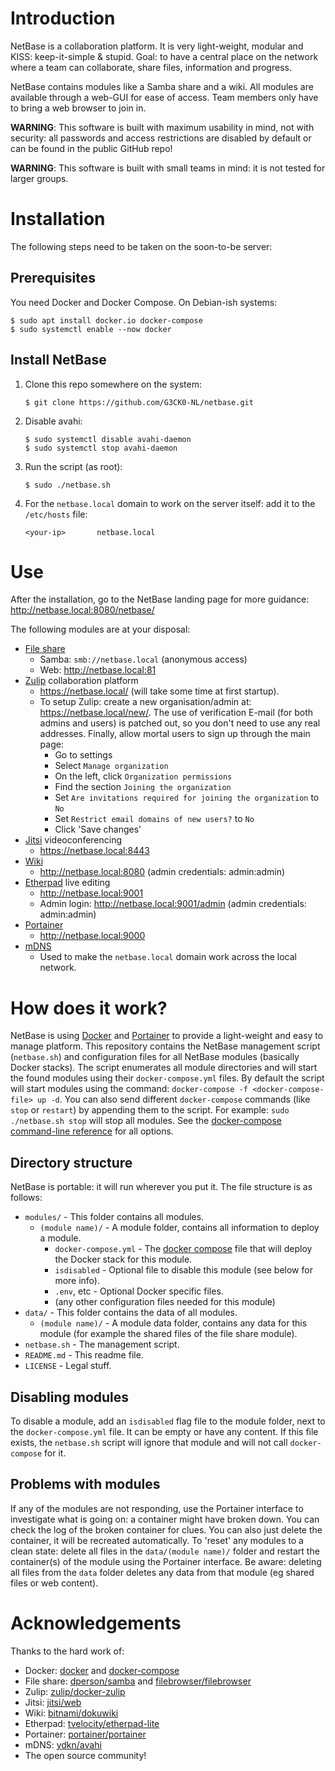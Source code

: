 # Introduction

NetBase is a collaboration platform. It is very light-weight, modular and KISS: keep-it-simple & stupid.
Goal: to have a central place on the network where a team can collaborate, share files, information and progress.

NetBase contains modules like a Samba share and a wiki. All modules are available through a web-GUI for ease of access.
Team members only have to bring a web browser to join in.

**WARNING**: This software is built with maximum usability in mind, not with security: all passwords and access restrictions are disabled by default or can be found in the public GitHub repo!

**WARNING**: This software is built with small teams in mind: it is not tested for larger groups.

# Installation

The following steps need to be taken on the soon-to-be server:

## Prerequisites

You need Docker and Docker Compose. On Debian-ish systems:

```shell
$ sudo apt install docker.io docker-compose
$ sudo systemctl enable --now docker
```

## Install NetBase

1. Clone this repo somewhere on the system:

    ```shell
    $ git clone https://github.com/G3CK0-NL/netbase.git
    ```

2. Disable avahi:

    ```shell
    $ sudo systemctl disable avahi-daemon
    $ sudo systemctl stop avahi-daemon
    ```

3. Run the script (as root):

    ```shell
    $ sudo ./netbase.sh
    ```

4. For the `netbase.local` domain to work on the server itself: add it to the `/etc/hosts` file:

    ```text
    <your-ip>       netbase.local
    ```

# Use

After the installation, go to the NetBase landing page for more guidance:  
<http://netbase.local:8080/netbase/>

The following modules are at your disposal:

* [File share](https://en.wikipedia.org/wiki/Samba_(software))
  * Samba: `smb://netbase.local` (anonymous access)
  * Web: <http://netbase.local:81>
* [Zulip](https://zulip.com/) collaboration platform
  * <https://netbase.local/> (will take some time at first startup).
  * To setup Zulip: create a new organisation/admin at: <https://netbase.local/new/>.
    The use of verification E-mail (for both admins and users) is patched out, so you don't need to use any real addresses.
    Finally, allow mortal users to sign up through the main page:
    * Go to settings
    * Select `Manage organization`
    * On the left, click `Organization permissions`
    * Find the section `Joining the organization`
    * Set `Are invitations required for joining the organization` to `No`
    * Set `Restrict email domains of new users?` to `No`
    * Click 'Save changes'
* [Jitsi](https://meet.jit.si/) videoconferencing
  * <https://netbase.local:8443>
* [Wiki](https://www.dokuwiki.org/)
  * <http://netbase.local:8080> (admin credentials: admin:admin)
* [Etherpad](https://etherpad.org/) live editing
  * <http://netbase.local:9001>
  * Admin login: <http://netbase.local:9001/admin> (admin credentials: admin:admin)
* [Portainer](https://www.portainer.io/)
  * <http://netbase.local:9000>
* [mDNS](https://en.wikipedia.org/wiki/Zero-configuration_networking#DNS-based_service_discovery)
  * Used to make the `netbase.local` domain work across the local network.

# How does it work?

NetBase is using [Docker](https://www.docker.com) and [Portainer](https://portainer.io/) to provide a light-weight and easy to manage platform.
This repository contains the NetBase management script (`netbase.sh`) and configuration files for all NetBase modules (basically Docker stacks).
The script enumerates all module directories and will start the found modules using their `docker-compose.yml` files.
By default the script will start modules using the command: `docker-compose -f <docker-compose-file> up -d`.
You can also send different `docker-compose` commands (like `stop` or `restart`) by appending them to the script.
For example: `sudo ./netbase.sh stop` will stop all modules. See the [docker-compose command-line reference](https://docs.docker.com/compose/reference/) for all options.

## Directory structure

NetBase is portable: it will run wherever you put it. The file structure is as follows:

* `modules/` - This folder contains all modules.
  * `(module name)/` - A module folder, contains all information to deploy a module.
    * `docker-compose.yml` - The [docker compose](https://docs.docker.com/compose) file that will deploy the Docker stack for this module.
    * `isdisabled` - Optional file to disable this module (see below for more info).
    * `.env`, etc - Optional Docker specific files.
    * (any other configuration files needed for this module)
* `data/` - This folder contains the data of all modules.
  * `(module name)/` - A module data folder, contains any data for this module (for example the shared files of the file share module).
* `netbase.sh` - The management script.
* `README.md` - This readme file.
* `LICENSE` - Legal stuff.

## Disabling modules

To disable a module, add an `isdisabled` flag file to the module folder, next to the `docker-compose.yml` file. It can be empty or have any content.
If this file exists, the `netbase.sh` script will ignore that module and will not call `docker-compose` for it.

## Problems with modules

If any of the modules are not responding, use the Portainer interface to investigate what is going on: a container might have broken down. You can check the log of the broken container for clues. You can also just delete the container, it will be recreated automatically.
To 'reset' any modules to a clean state: delete all files in the `data/(module name)/` folder and restart the container(s) of the module using the Portainer interface. Be aware: deleting all files from the `data` folder deletes any data from that module (eg shared files or web content).

# Acknowledgements

Thanks to the hard work of:

* Docker: [docker](https://www.docker.com) and [docker-compose](https://docs.docker.com/compose)
* File share: [dperson/samba](https://hub.docker.com/r/dperson/samba) and [filebrowser/filebrowser](https://hub.docker.com/r/filebrowser/filebrowser)
* Zulip: [zulip/docker-zulip](https://hub.docker.com/r/zulip/docker-zulip)
* Jitsi: [jitsi/web](https://hub.docker.com/r/jitsi/web)
* Wiki: [bitnami/dokuwiki](https://hub.docker.com/r/bitnami/dokuwiki)
* Etherpad: [tvelocity/etherpad-lite](https://hub.docker.com/r/tvelocity/etherpad-lite)
* Portainer: [portainer/portainer](https://hub.docker.com/r/portainer/portainer)
* mDNS: [ydkn/avahi](https://hub.docker.com/r/ydkn/avahi)
* The open source community!
